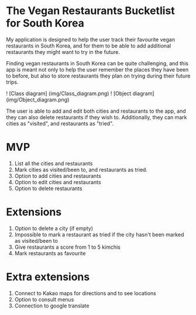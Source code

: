 # The Vegan Restaurants Bucketlist for South Korea

My application is designed to help the user track their favourite vegan restaurants in South Korea, and for them to be able to add additional restaurants they might want to try in the future.

Finding vegan restaurants in South Korea can be quite challenging, and this app is meant not only to help the user remember the places they have been to before, but also to store restaurants they plan on trying during their future trips.

! [Class diagram] (img/Class_diagram.png)
! [Object diagram] (img/Object_diagram.png)

The user is able to add and edit both cities and restaurants to the app, and they can also delete restaurants if they wish to. Additionally, they can mark cities as "visited", and restaurants as "tried".

# MVP
1. List all the cities and restaurants
2. Mark cities as visited/been to, and restaurants as tried.
3. Option to add cities and restaurants
4. Option to edit cities and restaurants
5. Option to delete restaurants

# Extensions
1. Option to delete a city (if empty)
2. Impossible to mark a restaurant as tried if the city hasn't been marked as visited/been to
3. Give restaurants a score from 1 to 5 kimchis
4. Mark restaurants as favourite

# Extra extensions
1. Connect to Kakao maps for directions and to see locations
2. Option to consult menus
3. Connection to google translate

